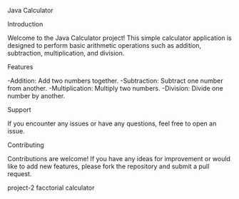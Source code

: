 Java Calculator

Introduction

Welcome to the Java Calculator project! This simple calculator application is designed to perform basic arithmetic operations such as addition, subtraction, multiplication, and division.

Features

-Addition: Add two numbers together.
-Subtraction: Subtract one number from another.
-Multiplication: Multiply two numbers.
-Division: Divide one number by another.

Support

If you encounter any issues or have any questions, feel free to open an issue.

Contributing

Contributions are welcome! If you have any ideas for improvement or would like to add new features, please fork the repository and submit a pull request.




project-2
facctorial calculator 


